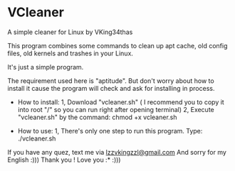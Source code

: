 # VCleaner
A simple cleaner for Linux
by VKing34thas

This program combines some commands to clean up apt cache, old config files, old kernels and trashes in your Linux.

It's just a simple program.

The requirement used here is "aptitude". But don't worry about how to install it cause the program will check and ask for installing in process.

+ How to install:
  1, Download "vcleaner.sh" ( I recommend you to copy it into root "/" so you can run right after opening terminal)
  2, Execute "vcleaner.sh" by the command: chmod +x vcleaner.sh
  
 + How to use:
    1, There's only one step to run this program. Type: ./vcleaner.sh
     
If you have any quez, text me via lzzvkingzzl@gmail.com
And sorry for my English :))) 
Thank you ! Love you :* :)))
